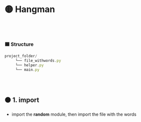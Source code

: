 # 🟡 Hangman

<br>
<br>

### 🟦 Structure

```javascript
project_folder/
     └── file_withwords.py
     └── helper.py
     └── main.py
```

<br>
<br>

## 🟠  1. import

- import the **random** module, then import the file with the words
